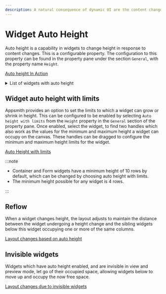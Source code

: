 ```yaml
---
description: A natural consequence of dynamic UI are the content changes. Appsmith provides an option to have widgets adjust height in response to changing content
---
```


# Widget Auto Height

Auto height is a capability in widgets to change height in response to content changes. This is a configurable property. The configuration to this property can be found in the property pane under the section `General`, with the property name `Height`.

[Auto height In Action](https://www.loom.com/share/261a0c6d9e914694885db2ee621d5462)

<details>
<summary>List of widgets with auto height</summary>

The auto height feature exists for a subset of Appsmith widgets.

Some widgets have auto height turned off by default. These need finishing touches for optimized resizing and will soon have it on by default.

| Widget           | Enabled by default |
| ---------------- | ------------------ |
| Container        | Yes                |
| Form             | Yes                |
| Tabs             | Yes                |
| Text             | Yes                |
| CheckboxGroup    | Yes                |
| Checkbox         | Yes                |
| RadioGroup       | Yes                |
| Radio            | Yes                |
| Rating           | Yes                |
| Switch           | Yes                |
| SwitchGroup      | Yes                |
| Stats Box        | Yes                |
| Modal            | Yes                |
| JSON form        | No                 |
| Input            | No                 |
| DatePicker       | No                 |
| CurrencyInput    | No                 |
| PhoneInput       | No                 |
| Rich Text Editor | No                 |
| MultiSelect      | No                 |
| MultiTreeSelect  | No                 |
| TreeSelect       | No                 |

</details>

## Widget auto height with limits

Appsmith provides an option to set the limits to which a widget can grow or shrink in height. This can be configured to be enabled by selecting `Auto height with limits` from the `Height` property in the `General` section of the property pane. Once enabled, select the widget, to find two handles which also work as the values for the minimum and maximum height a widget can occupy on the canvas. These handles can be dragged to configure the minimum and maximum height limits for the widget.

[Auto Height with limits](https://www.loom.com/share/261a0c6d9e914694885db2ee621d5462)

:::note

- Container and Form widgets have a minimum height of 10 rows by default, which can be changed by choosing auto height with limits.
- The minimum height possible for any widget is 4 rows.

:::

## Reflow

When a widget changes height, the layout adjusts to maintain the distance between the widget undergoing a height change and the sibling widgets below this widget occupying one or more of the same columns.

[Layout changes based on auto height](https://www.loom.com/share/a00448f098674ded99d51c48d5893d86)

## Invisible widgets

Widgets which have auto height enabled, and are invisible in view and preview mode, let go of their occupied space, allowing widgets below to move up and occupy the now free space.

[Layout changes due to invisible widgets](https://www.loom.com/share/dd7ab3992acb45fe9124b214fcbf89b0)
